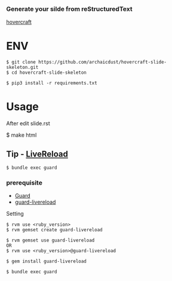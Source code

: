 
### Generate your silde from reStructuredText

[hovercraft](https://github.com/regebro/hovercraft)

# ENV

    $ git clone https://github.com/archaicdust/hovercraft-slide-skeleton.git
    $ cd hovercraft-slide-skeleton

    $ pip3 install -r requirements.txt

# Usage

After edit slide.rst

   $ make html

## Tip - [LiveReload](https://github.com/livereload/LiveReload)

    $ bundle exec guard

### prerequisite

+ [Guard](https://github.com/guard/guard)
+ [guard-livereload](https://github.com/guard/guard-livereload)


Setting

    $ rvm use <ruby_version>
    $ rvm gemset create guard-livereload

    $ rvm gemset use guard-livereload
    OR
    $ rvm use <ruby_version>@guard-livereload

    $ gem install guard-livereload

    $ bundle exec guard

